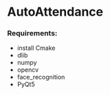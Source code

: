 # AutoAttendance

### Requirements:
* install Cmake 
* dlib
* numpy
* opencv
* face_recognition
* PyQt5
#


